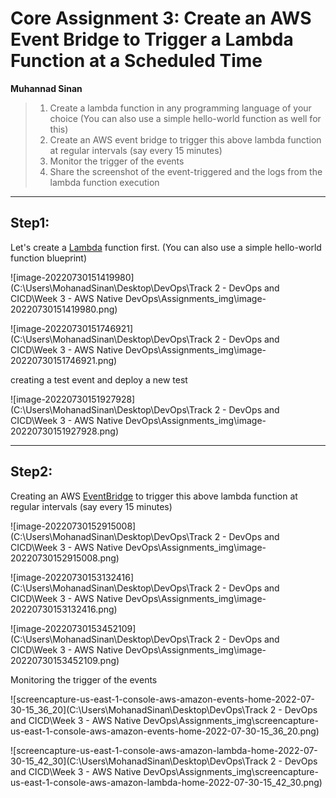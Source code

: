 # Core Assignment 3: Create an AWS Event Bridge to Trigger a Lambda Function at a Scheduled Time

**Muhannad Sinan**



> 1. Create a lambda function in any programming language of your choice (You can also use a simple hello-world function as well for this)
> 2. Create an AWS event bridge to trigger this above lambda function at regular intervals (say every 15 minutes)
> 3. Monitor the trigger of the events 
> 4. Share the screenshot of the event-triggered and the logs from the lambda function execution

------

## Step1:

Let's create a [Lambda](https://console.aws.amazon.com/lambda/home) function first. (You can also use a simple hello-world function blueprint)

![image-20220730151419980](C:\Users\MohanadSinan\Desktop\DevOps\Track 2 - DevOps and CICD\Week 3 - AWS Native DevOps\Assignments\_img\image-20220730151419980.png)

![image-20220730151746921](C:\Users\MohanadSinan\Desktop\DevOps\Track 2 - DevOps and CICD\Week 3 - AWS Native DevOps\Assignments\_img\image-20220730151746921.png)

creating a test event and deploy a new test

![image-20220730151927928](C:\Users\MohanadSinan\Desktop\DevOps\Track 2 - DevOps and CICD\Week 3 - AWS Native DevOps\Assignments\_img\image-20220730151927928.png)

------

## Step2:

Creating an AWS [EventBridge](https://console.aws.amazon.com/events/home) to trigger this above lambda function at regular intervals (say every 15 minutes)

![image-20220730152915008](C:\Users\MohanadSinan\Desktop\DevOps\Track 2 - DevOps and CICD\Week 3 - AWS Native DevOps\Assignments\_img\image-20220730152915008.png)

![image-20220730153132416](C:\Users\MohanadSinan\Desktop\DevOps\Track 2 - DevOps and CICD\Week 3 - AWS Native DevOps\Assignments\_img\image-20220730153132416.png)

![image-20220730153452109](C:\Users\MohanadSinan\Desktop\DevOps\Track 2 - DevOps and CICD\Week 3 - AWS Native DevOps\Assignments\_img\image-20220730153452109.png)

Monitoring the trigger of the events

![screencapture-us-east-1-console-aws-amazon-events-home-2022-07-30-15_36_20](C:\Users\MohanadSinan\Desktop\DevOps\Track 2 - DevOps and CICD\Week 3 - AWS Native DevOps\Assignments\_img\screencapture-us-east-1-console-aws-amazon-events-home-2022-07-30-15_36_20.png)

![screencapture-us-east-1-console-aws-amazon-lambda-home-2022-07-30-15_42_30](C:\Users\MohanadSinan\Desktop\DevOps\Track 2 - DevOps and CICD\Week 3 - AWS Native DevOps\Assignments\_img\screencapture-us-east-1-console-aws-amazon-lambda-home-2022-07-30-15_42_30.png)